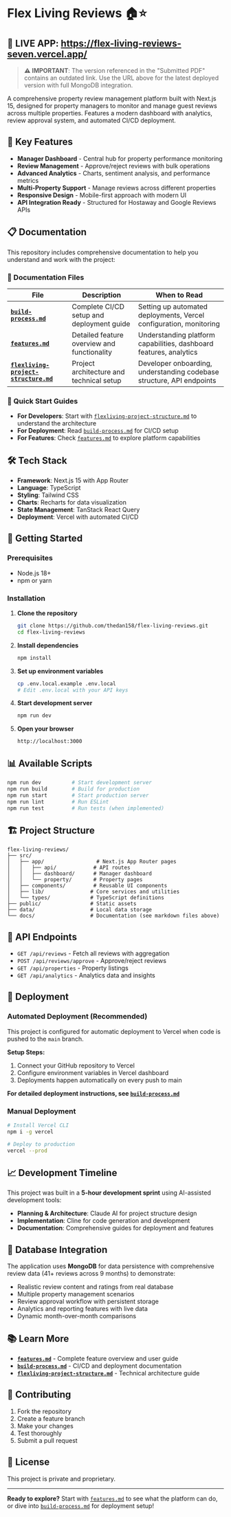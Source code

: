 # Flex Living Reviews 🏠⭐

## 🚀 **LIVE APP**: https://flex-living-reviews-seven.vercel.app/

> **⚠️ IMPORTANT**: The version referenced in the "Submitted PDF" contains an outdated link. Use the URL above for the latest deployed version with full MongoDB integration.

A comprehensive property review management platform built with Next.js 15, designed for property managers to monitor and manage guest reviews across multiple properties. Features a modern dashboard with analytics, review approval system, and automated CI/CD deployment.

## 🌟 Key Features

- **Manager Dashboard** - Central hub for property performance monitoring
- **Review Management** - Approve/reject reviews with bulk operations
- **Advanced Analytics** - Charts, sentiment analysis, and performance metrics
- **Multi-Property Support** - Manage reviews across different properties
- **Responsive Design** - Mobile-first approach with modern UI
- **API Integration Ready** - Structured for Hostaway and Google Reviews APIs

## 📋 Documentation

This repository includes comprehensive documentation to help you understand and work with the project:

### 📖 Documentation Files

| File | Description | When to Read |
|------|-------------|--------------|
| **[`build-process.md`](build-process.md)** | Complete CI/CD setup and deployment guide | Setting up automated deployments, Vercel configuration, monitoring |
| **[`features.md`](features.md)** | Detailed feature overview and functionality | Understanding platform capabilities, dashboard features, analytics |
| **[`flexliving-project-structure.md`](flexliving-project-structure.md)** | Project architecture and technical setup | Developer onboarding, understanding codebase structure, API endpoints |

### 🚀 Quick Start Guides

- **For Developers**: Start with [`flexliving-project-structure.md`](flexliving-project-structure.md) to understand the architecture
- **For Deployment**: Read [`build-process.md`](build-process.md) for CI/CD setup
- **For Features**: Check [`features.md`](features.md) to explore platform capabilities

## 🛠️ Tech Stack

- **Framework**: Next.js 15 with App Router
- **Language**: TypeScript
- **Styling**: Tailwind CSS
- **Charts**: Recharts for data visualization
- **State Management**: TanStack React Query
- **Deployment**: Vercel with automated CI/CD

## 🚀 Getting Started

### Prerequisites
- Node.js 18+
- npm or yarn

### Installation

1. **Clone the repository**
   ```bash
   git clone https://github.com/thedan158/flex-living-reviews.git
   cd flex-living-reviews
   ```

2. **Install dependencies**
   ```bash
   npm install
   ```

3. **Set up environment variables**
   ```bash
   cp .env.local.example .env.local
   # Edit .env.local with your API keys
   ```

4. **Start development server**
   ```bash
   npm run dev
   ```

5. **Open your browser**
   ```
   http://localhost:3000
   ```

## 📊 Available Scripts

```bash
npm run dev          # Start development server
npm run build        # Build for production
npm run start        # Start production server
npm run lint         # Run ESLint
npm run test         # Run tests (when implemented)
```

## 🏗️ Project Structure

```
flex-living-reviews/
├── src/
│   ├── app/                 # Next.js App Router pages
│   │   ├── api/            # API routes
│   │   ├── dashboard/      # Manager dashboard
│   │   └── property/       # Property pages
│   ├── components/         # Reusable UI components
│   ├── lib/               # Core services and utilities
│   └── types/             # TypeScript definitions
├── public/                # Static assets
├── data/                  # Local data storage
└── docs/                  # Documentation (see markdown files above)
```

## 🔧 API Endpoints

- `GET /api/reviews` - Fetch all reviews with aggregation
- `POST /api/reviews/approve` - Approve/reject reviews
- `GET /api/properties` - Property listings
- `GET /api/analytics` - Analytics data and insights

## 🚀 Deployment

### Automated Deployment (Recommended)
This project is configured for automatic deployment to Vercel when code is pushed to the `main` branch.

**Setup Steps:**
1. Connect your GitHub repository to Vercel
2. Configure environment variables in Vercel dashboard
3. Deployments happen automatically on every push to main

**For detailed deployment instructions, see [`build-process.md`](build-process.md)**

### Manual Deployment
```bash
# Install Vercel CLI
npm i -g vercel

# Deploy to production
vercel --prod
```

## 📈 Development Timeline

This project was built in a **5-hour development sprint** using AI-assisted development tools:
- **Planning & Architecture**: Claude AI for project structure design
- **Implementation**: Cline for code generation and development
- **Documentation**: Comprehensive guides for deployment and features

## 🎯 Database Integration

The application uses **MongoDB** for data persistence with comprehensive review data (41+ reviews across 9 months) to demonstrate:
- Realistic review content and ratings from real database
- Multiple property management scenarios
- Review approval workflow with persistent storage
- Analytics and reporting features with live data
- Dynamic month-over-month comparisons

## 📚 Learn More

- **[`features.md`](features.md)** - Complete feature overview and user guide
- **[`build-process.md`](build-process.md)** - CI/CD and deployment documentation
- **[`flexliving-project-structure.md`](flexliving-project-structure.md)** - Technical architecture guide

## 🤝 Contributing

1. Fork the repository
2. Create a feature branch
3. Make your changes
4. Test thoroughly
5. Submit a pull request

## 📄 License

This project is private and proprietary.

---

**Ready to explore?** Start with [`features.md`](features.md) to see what the platform can do, or dive into [`build-process.md`](build-process.md) for deployment setup!
